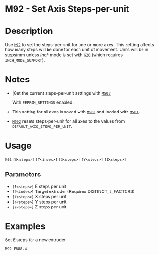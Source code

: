 
# M92 - Set Axis Steps-per-unit

# Description
Use [`M92`](/docs/gcode/M092.html) to set the steps-per-unit for one or more axes. This setting affects how many steps will be done for each unit of movement. Units will be in steps/mm unless *inch* mode is set with [`G20`](/docs/gcode/G020.html) (which requires `INCH_MODE_SUPPORT`).

# Notes
  - |Get the current steps-per-unit settings with [`M503`](/docs/gcode/M503.html).

    With `EEPROM_SETTINGS` enabled:

  - This setting for all axes is saved with [`M500`](/docs/gcode/M500.html) and loaded with [`M501`](/docs/gcode/M501.html).
  - [`M502`](/docs/gcode/M502.html) resets steps-per-unit for all axes to the values from `DEFAULT_AXIS_STEPS_PER_UNIT`.

# Usage
`M92` `[E<steps>]` `[T<index>]` `[X<steps>]` `[Y<steps>]` `[Z<steps>]`
## Parameters
- `[E<steps>]` E steps per unit
- `[T<index>]` Target extruder (Requires DISTINCT_E_FACTORS)
- `[X<steps>]` X steps per unit
- `[Y<steps>]` Y steps per unit
- `[Z<steps>]` Z steps per unit

# Examples
Set E steps for a new extruder
```
M92 E688.4 
```